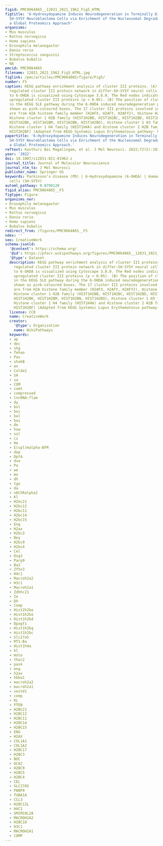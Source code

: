 ```yaml
---
figid: PMC9064865__12031_2021_1962_Fig5_HTML
figtitle: '6-Hydroxydopamine Induces Neurodegeneration in Terminally Differentiated
  SH-SY5Y Neuroblastoma Cells via Enrichment of the Nucleosomal Degradation Pathway:
  a Global Proteomics Approach'
organisms:
- Mus musculus
- Rattus norvegicus
- Homo sapiens
- Drosophila melanogaster
- Danio rerio
- Streptococcus sanguinis
- Bubalus bubalis
- NA
pmcid: PMC9064865
filename: 12031_2021_1962_Fig5_HTML.jpg
figlink: /pmc/articles/PMC9064865/figure/Fig5/
number: F5
caption: KEGG pathway enrichment analysis of cluster III proteins. (A) The differentially
  regulated cluster III protein network in differ-SH-SY5Y neural cells in response
  to 6-OHDA is visualized using Cytoscape 3.8.0. The Red nodes indicate the significantly
  upregulated cluster III proteins (p < 0.05). (B) The position of cluster III proteins
  in the KEGG SLE pathway during the 6-OHDA induced neurodegeneration process are
  shown as pink-coloured boxes. The 17 cluster III proteins involved in this pathway
  are from H2A histone family member (H2AFX, H2AFY, H2AFY2), Histone H2B type (H2BFS),
  Histone cluster 1 H2B family (HIST1H2BB, HIST1H2BC, HIST1H2BD, HIST1H2BH, HIST1H2BJ,
  HIST1H2BK, HIST1H2BM, HIST1H2BN, HIST1H2BO), Histone cluster 1 H3 family (HIST1H3A),
  Histone cluster 1 H4 family (HIST1H4A) and Histone cluster 2 H2B family (HIST2H2BE,
  HIST2H2BF) (Adapted from KEGG Systemic Lupus Erythematosus pathway- hsa05322)
papertitle: '6-Hydroxydopamine Induces Neurodegeneration in Terminally Differentiated
  SH-SY5Y Neuroblastoma Cells via Enrichment of the Nucleosomal Degradation Pathway:
  a Global Proteomics Approach.'
reftext: Kasthuri Bai Magalingam, et al. J Mol Neurosci. 2022;72(5):1026-1046.
year: '2022'
doi: 10.1007/s12031-021-01962-z
journal_title: Journal of Molecular Neuroscience
journal_nlm_ta: J Mol Neurosci
publisher_name: Springer US
keywords: Parkinson’s disease (PD) | 6-Hydroxydopamine (6-OHDA) | Human neuroblastoma
  cells (SH-SY5Y)
automl_pathway: 0.8799128
figid_alias: PMC9064865__F5
figtype: Figure
organisms_ner:
- Drosophila melanogaster
- Mus musculus
- Rattus norvegicus
- Danio rerio
- Homo sapiens
- Bubalus bubalis
redirect_from: /figures/PMC9064865__F5
ndex: ''
seo: CreativeWork
schema-jsonld:
  '@context': https://schema.org/
  '@id': https://pfocr.wikipathways.org/figures/PMC9064865__12031_2021_1962_Fig5_HTML.html
  '@type': Dataset
  description: KEGG pathway enrichment analysis of cluster III proteins. (A) The differentially
    regulated cluster III protein network in differ-SH-SY5Y neural cells in response
    to 6-OHDA is visualized using Cytoscape 3.8.0. The Red nodes indicate the significantly
    upregulated cluster III proteins (p < 0.05). (B) The position of cluster III proteins
    in the KEGG SLE pathway during the 6-OHDA induced neurodegeneration process are
    shown as pink-coloured boxes. The 17 cluster III proteins involved in this pathway
    are from H2A histone family member (H2AFX, H2AFY, H2AFY2), Histone H2B type (H2BFS),
    Histone cluster 1 H2B family (HIST1H2BB, HIST1H2BC, HIST1H2BD, HIST1H2BH, HIST1H2BJ,
    HIST1H2BK, HIST1H2BM, HIST1H2BN, HIST1H2BO), Histone cluster 1 H3 family (HIST1H3A),
    Histone cluster 1 H4 family (HIST1H4A) and Histone cluster 2 H2B family (HIST2H2BE,
    HIST2H2BF) (Adapted from KEGG Systemic Lupus Erythematosus pathway- hsa05322)
  license: CC0
  name: CreativeWork
  creator:
    '@type': Organization
    name: WikiPathways
  keywords:
  - ap
  - dec
  - shg
  - Tehao
  - Pas
  - shakB
  - en
  - Col4a1
  - SA
  - sa
  - COM
  - comt
  - compressed
  - lncRNA:flam
  - dy
  - bol
  - boi
  - bal
  - bai
  - de
  - how
  - sol
  - ci
  - He
  - E(spl)malpha-BFM
  - dep
  - DptA
  - dve
  - Pa
  - we
  - mo
  - dh
  - tgo
  - da
  - nAChRalpha2
  - Kl
  - H2bc21
  - H2bc12
  - H2bc11
  - H2bc14
  - H2bc15
  - Eng
  - H2ax
  - H2bc3
  - Bey
  - H2bc9
  - H2bc4
  - Cel
  - Dsg3
  - Parp9
  - Ba1
  - Zfhx3
  - H4c1
  - Macroh2a2
  - H3c1
  - Macroh2a1
  - Zdhhc21
  - Ie
  - Dh
  - Comp
  - Hist2h2be
  - Hist1h2bo
  - Hist1h2bd
  - Dpagt1
  - Hist1h2bq
  - Hist1h2bc
  - Slc27a5
  - RT1-Ba
  - Hist1h4a
  - kl
  - moto
  - thoc2
  - pask
  - eng
  - h2ax
  - hbba1
  - macroh2a2
  - macroh2a1
  - sestd1
  - comp
  - KL
  - PTEN
  - H2BC21
  - H2BC12
  - H2BC11
  - H2BC14
  - H2BC15
  - ENG
  - H2AX
  - COL1A1
  - COL1A2
  - H2BC17
  - H2BC3
  - BOC
  - OCA2
  - H2BC9
  - H2BC5
  - H2BC4
  - CEL
  - SLC27A5
  - PARP9
  - TUBA1A
  - CCL3
  - H2BC12L
  - H4C1
  - SMIM10L2A
  - MACROH2A2
  - H2BC18
  - H3C1
  - MACROH2A1
  - COMP
---
```

